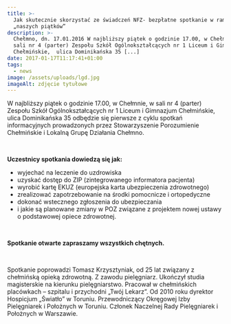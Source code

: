 ```yaml
---
title: >-
  Jak skutecznie skorzystać ze świadczeń NFZ- bezpłatne spotkanie w ramach
  „naszych piątków”
description: >-
  Chełmno, dn. 17.01.2016 W najbliższy piątek o godzinie 17.00, w Chełmnie, w
  sali nr 4 (parter) Zespołu Szkół Ogólnokształcących nr 1 Liceum i Gimnazjum
  Chełmińskie,  ulica Dominikańska 35 [...]
date: 2017-01-17T11:17:41+01:00
tags:
  - news
image: /assets/uploads/lgd.jpg
imageAlt: zdjęcie tytułowe
---
```

W najbliższy piątek o godzinie 17.00, w Chełmnie, w sali nr 4 (parter) Zespołu Szkół Ogólnokształcących nr 1 Liceum i Gimnazjum Chełmińskie,  ulica Dominikańska 35  odbędzie się pierwsze z cyklu spotkań informacyjnych prowadzonych przez Stowarzyszenie Porozumienie Chełmińskie i Lokalną Grupę Działania Chełmno.

<br>

**Uczestnicy spotkania dowiedzą się jak:**

* wyjechać na leczenie do uzdrowiska
* uzyskać dostęp do ZIP (zintegrowanego informatora pacjenta)
* wyrobić kartę EKUZ (europejska karta ubezpieczenia zdrowotnego)
* zrealizować zapotrzebowanie na środki pomocnicze i ortopedyczne
* dokonać wstecznego zgłoszenia do ubezpieczania
*  i jakie są planowane zmiany w POZ związane z projektem nowej ustawy o podstawowej opiece zdrowotnej.

<br>

**Spotkanie otwarte zapraszamy wszystkich chętnych.**

<br>

Spotkanie poprowadzi Tomasz Krzysztyniak, od 25 lat związany z chełmińską opieką zdrowotną. Z zawodu pielęgniarz. Ukończył studia magisterskie na kierunku pielęgniarstwo. Pracował w chełmińskich placówkach – szpitalu i przychodni „Twój Lekarz”. Od 2010 roku dyrektor Hospicjum „Światło” w Toruniu. Przewodniczący Okręgowej Izby Pielęgniarek i Położnych w Toruniu. Członek Naczelnej Rady Pielęgniarek i Położnych w Warszawie.
